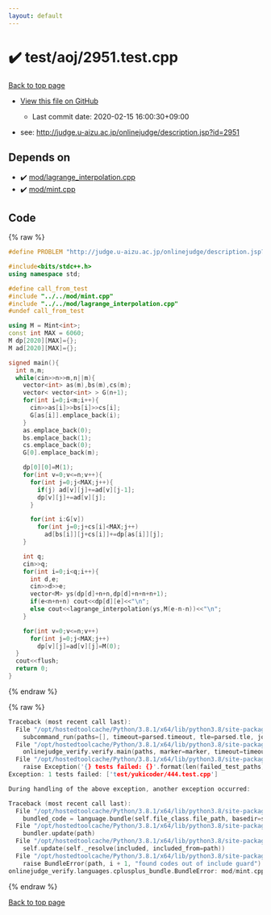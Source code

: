 ```yaml
---
layout: default
---
```


<!-- mathjax config similar to math.stackexchange -->
<script type="text/javascript" async
  src="https://cdnjs.cloudflare.com/ajax/libs/mathjax/2.7.5/MathJax.js?config=TeX-MML-AM_CHTML">
</script>
<script type="text/x-mathjax-config">
  MathJax.Hub.Config({
    TeX: { equationNumbers: { autoNumber: "AMS" }},
    tex2jax: {
      inlineMath: [ ['$','$'] ],
      processEscapes: true
    },
    "HTML-CSS": { matchFontHeight: false },
    displayAlign: "left",
    displayIndent: "2em"
  });
</script>

<script type="text/javascript" src="https://cdnjs.cloudflare.com/ajax/libs/jquery/3.4.1/jquery.min.js"></script>
<script src="https://cdn.jsdelivr.net/npm/jquery-balloon-js@1.1.2/jquery.balloon.min.js" integrity="sha256-ZEYs9VrgAeNuPvs15E39OsyOJaIkXEEt10fzxJ20+2I=" crossorigin="anonymous"></script>
<script type="text/javascript" src="../../../assets/js/copy-button.js"></script>
<link rel="stylesheet" href="../../../assets/css/copy-button.css" />


# :heavy_check_mark: test/aoj/2951.test.cpp

<a href="../../../index.html">Back to top page</a>

* <a href="{{ site.github.repository_url }}/blob/master/test/aoj/2951.test.cpp">View this file on GitHub</a>
    - Last commit date: 2020-02-15 16:00:30+09:00


* see: <a href="http://judge.u-aizu.ac.jp/onlinejudge/description.jsp?id=2951">http://judge.u-aizu.ac.jp/onlinejudge/description.jsp?id=2951</a>


## Depends on

* :heavy_check_mark: <a href="../../../library/mod/lagrange_interpolation.cpp.html">mod/lagrange_interpolation.cpp</a>
* :heavy_check_mark: <a href="../../../library/mod/mint.cpp.html">mod/mint.cpp</a>


## Code

<a id="unbundled"></a>
{% raw %}
```cpp
#define PROBLEM "http://judge.u-aizu.ac.jp/onlinejudge/description.jsp?id=2951"

#include<bits/stdc++.h>
using namespace std;

#define call_from_test
#include "../../mod/mint.cpp"
#include "../../mod/lagrange_interpolation.cpp"
#undef call_from_test

using M = Mint<int>;
const int MAX = 6060;
M dp[2020][MAX]={};
M ad[2020][MAX]={};

signed main(){
  int n,m;
  while(cin>>n>>m,n||m){
    vector<int> as(m),bs(m),cs(m);
    vector< vector<int> > G(n+1);
    for(int i=0;i<m;i++){
      cin>>as[i]>>bs[i]>>cs[i];
      G[as[i]].emplace_back(i);
    }
    as.emplace_back(0);
    bs.emplace_back(1);
    cs.emplace_back(0);
    G[0].emplace_back(m);

    dp[0][0]=M(1);
    for(int v=0;v<=n;v++){
      for(int j=0;j<MAX;j++){
        if(j) ad[v][j]+=ad[v][j-1];
        dp[v][j]+=ad[v][j];
      }

      for(int i:G[v])
        for(int j=0;j+cs[i]<MAX;j++)
          ad[bs[i]][j+cs[i]]+=dp[as[i]][j];
    }

    int q;
    cin>>q;
    for(int i=0;i<q;i++){
      int d,e;
      cin>>d>>e;
      vector<M> ys(dp[d]+n+n,dp[d]+n+n+n+1);
      if(e<n+n+n) cout<<dp[d][e]<<"\n";
      else cout<<lagrange_interpolation(ys,M(e-n-n))<<"\n";
    }

    for(int v=0;v<=n;v++)
      for(int j=0;j<MAX;j++)
        dp[v][j]=ad[v][j]=M(0);
  }
  cout<<flush;
  return 0;
}

```
{% endraw %}

<a id="bundled"></a>
{% raw %}
```cpp
Traceback (most recent call last):
  File "/opt/hostedtoolcache/Python/3.8.1/x64/lib/python3.8/site-packages/onlinejudge_verify/main.py", line 186, in main
    subcommand_run(paths=[], timeout=parsed.timeout, tle=parsed.tle, jobs=parsed.jobs)
  File "/opt/hostedtoolcache/Python/3.8.1/x64/lib/python3.8/site-packages/onlinejudge_verify/main.py", line 64, in subcommand_run
    onlinejudge_verify.verify.main(paths, marker=marker, timeout=timeout, tle=tle, jobs=jobs)
  File "/opt/hostedtoolcache/Python/3.8.1/x64/lib/python3.8/site-packages/onlinejudge_verify/verify.py", line 133, in main
    raise Exception('{} tests failed: {}'.format(len(failed_test_paths), [str(path.relative_to(pathlib.Path.cwd())) for path in failed_test_paths]))
Exception: 1 tests failed: ['test/yukicoder/444.test.cpp']

During handling of the above exception, another exception occurred:

Traceback (most recent call last):
  File "/opt/hostedtoolcache/Python/3.8.1/x64/lib/python3.8/site-packages/onlinejudge_verify/docs.py", line 347, in write_contents
    bundled_code = language.bundle(self.file_class.file_path, basedir=self.cpp_source_path)
  File "/opt/hostedtoolcache/Python/3.8.1/x64/lib/python3.8/site-packages/onlinejudge_verify/languages/cplusplus.py", line 63, in bundle
    bundler.update(path)
  File "/opt/hostedtoolcache/Python/3.8.1/x64/lib/python3.8/site-packages/onlinejudge_verify/languages/cplusplus_bundle.py", line 182, in update
    self.update(self._resolve(included, included_from=path))
  File "/opt/hostedtoolcache/Python/3.8.1/x64/lib/python3.8/site-packages/onlinejudge_verify/languages/cplusplus_bundle.py", line 151, in update
    raise BundleError(path, i + 1, "found codes out of include guard")
onlinejudge_verify.languages.cplusplus_bundle.BundleError: mod/mint.cpp: line 5: found codes out of include guard

```
{% endraw %}

<a href="../../../index.html">Back to top page</a>

